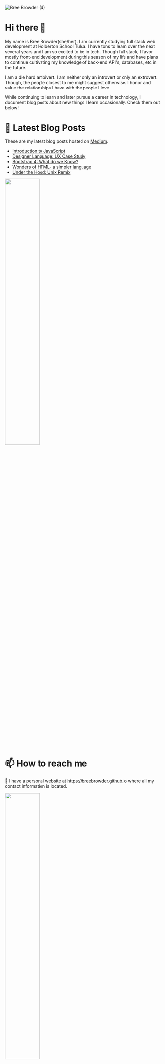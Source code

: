 
![Bree Browder (4)](https://user-images.githubusercontent.com/58611397/150261822-b5d070ac-1142-401d-be3d-ed6de105ba5d.png)


# Hi there 👋
My name is Bree Browder(she/her). I am currently studying full stack web development at Holberton School Tulsa. I have tons to learn over the next several years and I am so excited to be in tech. Though full stack, I favor mostly front-end development during this season of my life and have plans to continue cultivating my knowledge of back-end API's, databases, etc in the future.

I am a die hard ambivert. I am neither only an introvert or only an extrovert. Though, the people closest to me might suggest otherwise. I honor and value the relationships I have with the people I love.

While continuing to learn and later pursue a career in technology, I document blog posts about new things I learn occasionally. Check them out below!

# 📝 Latest Blog Posts
These are my latest blog posts hosted on <a href="https://medium.com">Medium</a>.

<!-- BLOG-POST-LIST:START -->
- [Introduction to JavaScript](https://medium.com/geekculture/introduction-to-javascript-73f201677140?source=rss-7aa4ae5543ba------2)
- [Designer Language: UX Case Study](https://breebrowder.medium.com/designer-language-ux-case-study-c08318674d27?source=rss-7aa4ae5543ba------2)
- [Bootstrap 4: What do we Know?](https://medium.com/geekculture/bootstrap-4-what-do-we-know-2eebc2d3a302?source=rss-7aa4ae5543ba------2)
- [Wonders of HTML- a simpler language](https://breebrowder.medium.com/wonders-of-html-a-simpler-language-3dffa8530b72?source=rss-7aa4ae5543ba------2)
- [Under the Hood: Unix Remix](https://breebrowder.medium.com/under-the-hood-unix-remix-2f507ebb2f6?source=rss-7aa4ae5543ba------2)
<!-- BLOG-POST-LIST:END -->

<img width="47%" src="https://github-readme-stats.vercel.app/api/top-langs/?username=breebrowder&layout=compact&show_icons=true&theme=cobalt" />


# 📫 How to reach me
🔗 I have a personal website at https://breebrowder.github.io where all my contact information is located.



<img align="left" width="47%" src="https://github-readme-stats.vercel.app/api?username=breebrowder&show_icons=true&theme=cobalt" />
